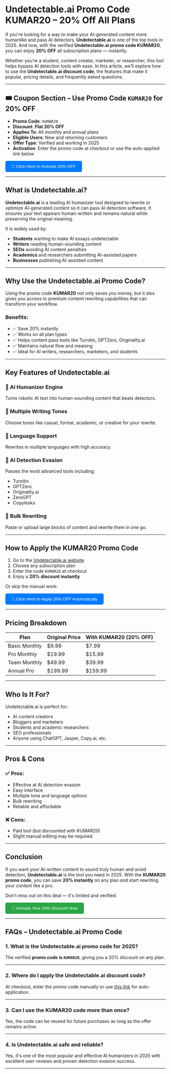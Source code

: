  # Undetectable.ai Promo Code KUMAR20 – 20% Off All Plans

If you're looking for a way to make your AI-generated content more humanlike and pass AI detectors, **Undetectable.ai** is one of the top tools in 2025. And now, with the verified **Undetectable.ai promo code KUMAR20**, you can enjoy **20% OFF** all subscription plans — instantly.

Whether you’re a student, content creator, marketer, or researcher, this tool helps bypass AI detection tools with ease. In this article, we’ll explore how to use the **Undetectable.ai discount code**, the features that make it popular, pricing details, and frequently asked questions.

---

## 🎟️ Coupon Section – Use Promo Code `KUMAR20` for 20% OFF

- **Promo Code**: `KUMAR20`  
- **Discount**: **Flat 20% OFF**  
- **Applies To**: All monthly and annual plans  
- **Eligible Users**: New and returning customers  
- **Offer Type**: Verified and working in 2025  
- **Activation**: Enter the promo code at checkout or use the auto-applied link below

<div align="left">
  <a href="https://undetectable.ai/?_by=tzcet" target="_blank" style="text-decoration: none;">
    <button style="padding: 10px 20px; background-color: #007bff; color: white; border: none; border-radius: 5px; cursor: pointer;">
      🔗 Click Here to Activate 20% OFF
    </button>
  </a>
</div>

---

## What is Undetectable.ai?

**Undetectable.ai** is a leading AI humanizer tool designed to rewrite or optimize AI-generated content so it can pass AI detection software. It ensures your text appears human-written and remains natural while preserving the original meaning.

It is widely used by:

- **Students** wanting to make AI essays undetectable  
- **Writers** needing human-sounding content  
- **SEOs** avoiding AI content penalties  
- **Academics** and researchers submitting AI-assisted papers  
- **Businesses** publishing AI-assisted content

---

## Why Use the Undetectable.ai Promo Code?

Using the promo code **KUMAR20** not only saves you money, but it also gives you access to premium content rewriting capabilities that can transform your workflow.

### Benefits:

- ✅ Save 20% instantly  
- ✅ Works on all plan types  
- ✅ Helps content pass tools like Turnitin, GPTZero, Originality.ai  
- ✅ Maintains natural flow and meaning  
- ✅ Ideal for AI writers, researchers, marketers, and students

---

## Key Features of Undetectable.ai

### 🔹 AI Humanizer Engine  
Turns robotic AI text into human-sounding content that beats detectors.

### 🔹 Multiple Writing Tones  
Choose tones like casual, formal, academic, or creative for your rewrite.

### 🔹 Language Support  
Rewrites in multiple languages with high accuracy.

### 🔹 AI Detection Evasion  
Passes the most advanced tools including:
- Turnitin  
- GPTZero  
- Originality.ai  
- ZeroGPT  
- Copyleaks

### 🔹 Bulk Rewriting  
Paste or upload large blocks of content and rewrite them in one go.

---

## How to Apply the KUMAR20 Promo Code

1. Go to the [Undetectable.ai website](https://undetectable.ai/?_by=tzcet)  
2. Choose any subscription plan  
3. Enter the code `KUMAR20` at checkout  
4. Enjoy a **20% discount instantly**

Or skip the manual work:

<div align="left">
  <a href="https://undetectable.ai/?_by=tzcet" target="_blank" style="text-decoration: none;">
    <button style="padding: 10px 20px; background-color: #007bff; color: white; border: none; border-radius: 5px; cursor: pointer;">
      🔗 Click Here to Apply 20% OFF Automatically
    </button>
  </a>
</div>

---

## Pricing Breakdown

| Plan               | Original Price | With KUMAR20 (20% OFF) |
|--------------------|----------------|--------------------------|
| Basic Monthly      | $9.99          | $7.99                   |
| Pro Monthly        | $19.99         | $15.99                  |
| Team Monthly       | $49.99         | $39.99                  |
| Annual Pro         | $199.99        | $159.99                 |

---

## Who Is It For?

Undetectable.ai is perfect for:

- AI content creators  
- Bloggers and marketers  
- Students and academic researchers  
- SEO professionals  
- Anyone using ChatGPT, Jasper, Copy.ai, etc.

---

## Pros & Cons

### ✅ Pros:
- Effective at AI detection evasion  
- Easy interface  
- Multiple tone and language options  
- Bulk rewriting  
- Reliable and affordable

### ❌ Cons:
- Paid tool (but discounted with KUMAR20)  
- Slight manual editing may be required

---

## Conclusion

If you want your AI-written content to sound truly human and avoid detection, **Undetectable.ai** is the tool you need in 2025. With the **KUMAR20 promo code**, you can save **20% instantly** on any plan and start rewriting your content like a pro.

Don't miss out on this deal — it's limited and verified.

<div align="left">
  <a href="https://undetectable.ai/?_by=tzcet" target="_blank" style="text-decoration: none;">
    <button style="padding: 10px 20px; background-color: #28a745; color: white; border: none; border-radius: 5px; cursor: pointer;">
      🔗 Activate Your 20% Discount Now
    </button>
  </a>
</div>

---

## FAQs – Undetectable.ai Promo Code

### 1. What is the Undetectable.ai promo code for 2025?

The verified **promo code is `KUMAR20`**, giving you a 20% discount on any plan.

---

### 2. Where do I apply the Undetectable.ai discount code?

At checkout, enter the promo code manually or use [this link](https://undetectable.ai/?_by=tzcet) for auto-application.

---

### 3. Can I use the KUMAR20 code more than once?

Yes, the code can be reused for future purchases as long as the offer remains active.

---

### 4. Is Undetectable.ai safe and reliable?

Yes, it's one of the most popular and effective AI humanizers in 2025 with excellent user reviews and proven detection evasion success.

---


<!--

**Here are some ideas to get you started:**

🙋‍♀️ A short introduction - what is your organization all about?
🌈 Contribution guidelines - how can the community get involved?
👩‍💻 Useful resources - where can the community find your docs? Is there anything else the community should know?
🍿 Fun facts - what does your team eat for breakfast?
🧙 Remember, you can do mighty things with the power of [Markdown](https://docs.github.com/github/writing-on-github/getting-started-with-writing-and-formatting-on-github/basic-writing-and-formatting-syntax)
-->
